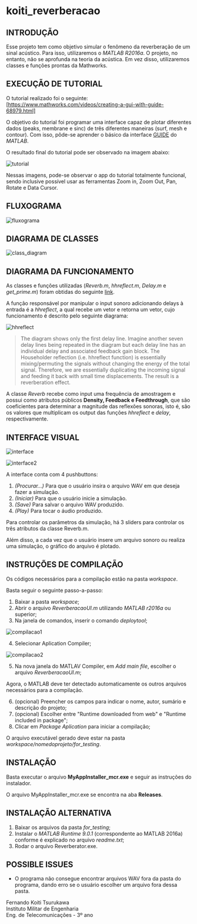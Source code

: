 # koiti_reverberacao
## INTRODUÇÃO

Esse projeto tem como objetivo simular o fenômeno da reverberação de um sinal acústico. Para isso, utilizaremos o *MATLAB R2016a*. O projeto, no entanto, não se aprofunda na teoria da acústica. Em vez disso, utilizaremos classes e funções prontas da Mathworks.

## EXECUÇÃO DE TUTORIAL

O tutorial realizado foi o seguinte: [https://www.mathworks.com/videos/creating-a-gui-with-guide-68979.html]

O objetivo do tutorial foi programar uma interface capaz de plotar diferentes dados (peaks, membrane e sinc) de três diferentes maneiras (surf, mesh e contour). Com isso, pôde-se aprender o básico da interface [GUIDE](https://www.mathworks.com/discovery/matlab-gui.html) do *MATLAB*.

O resultado final do tutorial pode ser observado na imagem abaixo:

![tutorial](imagens/tutorial.png)

Nessas imagens, pode-se observar o app do tutorial totalmente funcional, sendo inclusive possível usar as ferramentas Zoom in, Zoom Out, Pan, Rotate e Data Cursor.

## FLUXOGRAMA

![fluxograma](imagens/fluxograma.png)

## DIAGRAMA DE CLASSES

![class_diagram](imagens/class_diagram.png)

## DIAGRAMA DA FUNCIONAMENTO

As classes e funções utilizadas (*Reverb.m*, *hhreflect.m*, *Delay.m* e *get_prime.m*) foram obtidas do seguinte [link](https://www.mathworks.com/help/coder/examples/reverberation-using-matlab-classes.html).

A função responsável por manipular o input sonoro adicionando delays à entrada é a *hhreflect*, a qual recebe um vetor e retorna um vetor, cujo funcionamento é descrito pelo seguinte diagrama:

![hhreflect](imagens/coderdemo_reverb_diagram.png)

> The diagram shows only the first delay line. Imagine another seven delay lines being repeated in the diagram but each delay line has an individual delay and associated feedback gain block. The Householder reflection (i.e. hhreflect function) is essentially mixing/permuting the signals without changing the energy of the total signal. Therefore, we are essentially duplicating the incoming signal and feeding it back with small time displacements. The result is a reverberation effect.

A classe *Reverb* recebe como input uma frequência de amostragem e possui como atributos públicos **Density, Feedback e Feedthrough**, que são coeficientes para determinar a magnitude das reflexões sonoras, isto é, são os valores que multiplicam os output das funções *hhreflect* e *delay*, respectivamente.

## INTERFACE VISUAL

![interface](imagens/interface.png)

![interface2](imagens/interface2.png)

A interface conta com 4 pushbuttons: 

1. *(Procurar...)* Para que o usuário insira o arquivo WAV em que deseja fazer a simulação.
2. *(Iniciar)* Para que o usuário inicie a simulação.
3. *(Save)* Para salvar o arquivo WAV produzido.
4. *(Play)* Para tocar o áudio produzido.

Para controlar os parâmetros da simulação, há 3 sliders para controlar os três atributos da classe Reverb.m.

Além disso, a cada vez que o usuário insere um arquivo sonoro ou realiza uma simulação, o gráfico do arquivo é plotado.

## INSTRUÇÕES DE COMPILAÇÃO

Os códigos necessários para a compilação estão na pasta *workspace*.

Basta seguir o seguinte passo-a-passo:

1. Baixar a pasta *workspace*;
2. Abrir o arquivo *ReverberacaoUI.m* utilizando *MATLAB r2016a* ou superior;
3. Na janela de comandos, inserir o comando *deploytool*;

![compilacao1](imagens/compilacao1.png)

4. Selecionar Aplication Compiler;

![compilacao2](imagens/compilacao2.png)

5. Na nova janela do MATLAV Compiler, em *Add main file*, escolher o arquivo *ReverberacaoUI.m*;

Agora, o MATLAB deve ter detectado automaticamente os outros arquivos necessários para a compilação.

6. (opcional) Preencher os campos para indicar o nome, autor, sumário e descrição do projeto;
7. (opcional) Escolher entre "Runtime downloaded from web" e "Runtime included in package";
8. Clicar em *Package Aplication* para iniciar a compilação;

O arquivo executável gerado deve estar na pasta *workspace/nomedoprojeto/for_testing*.

## INSTALAÇÃO

Basta executar o arquivo **MyAppInstaller_mcr.exe** e seguir as instruções do instalador.

O arquivo MyAppInstaller_mcr.exe se encontra na aba **Releases**. 

## INSTALAÇÃO ALTERNATIVA

1. Baixar os arquivos da pasta *for_testing*;
2. Instalar o *MATLAB Runtime 9.0.1* (correspondente ao MATLAB 2016a) conforme é explicado no arquivo *readme.txt*;
3. Rodar o arquivo Reverberator.exe.

## POSSIBLE ISSUES
* O programa não consegue encontrar arquivos WAV fora da pasta do programa, dando erro se o usuário escolher um arquivo fora dessa pasta.

Fernando Koiti Tsurukawa\
Instituto Militar de Engenharia\
Eng. de Telecomunicações - 3º ano
